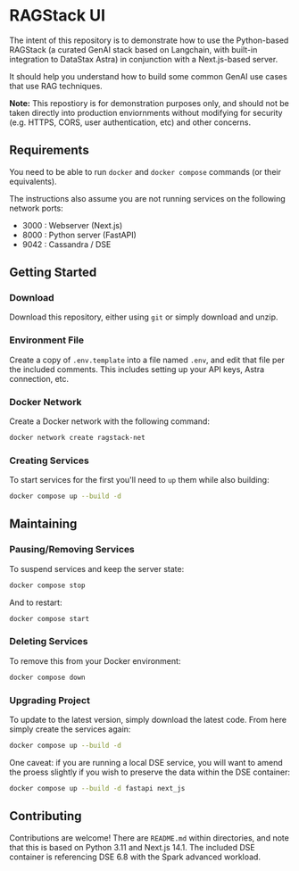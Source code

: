 # RAGStack UI

The intent of this repository is to demonstrate how to use the Python-based RAGStack (a curated GenAI stack based on Langchain, with built-in integration to DataStax Astra) in conjunction with a Next.js-based server.

It should help you understand how to build some common GenAI use cases that use RAG techniques.

**Note:** This repostiory is for demonstration purposes only, and should not be taken directly into production enviornments without modifying for security (e.g. HTTPS, CORS, user authentication, etc) and other concerns.

## Requirements

You need to be able to run `docker` and `docker compose` commands (or their equivalents).

The instructions also assume you are not running services on the following network ports:
* 3000 : Webserver (Next.js)
* 8000 : Python server (FastAPI)
* 9042 : Cassandra / DSE

## Getting Started

### Download

Download this repository, either using `git` or simply download and unzip.

### Environment File

Create a copy of `.env.template` into a file named `.env`, and edit that file per the included comments. This includes setting 
up your API keys, Astra connection, etc.

### Docker Network

Create a Docker network with the following command:

```bash
docker network create ragstack-net
```

### Creating Services

To start services for the first you'll need to `up` them while also building:

```bash
docker compose up --build -d
```

## Maintaining 

### Pausing/Removing Services

To suspend services and keep the server state:

```bash
docker compose stop
```

And to restart:
```bash
docker compose start
```

### Deleting Services

To remove this from your Docker environment:

```bash
docker compose down
```

### Upgrading Project

To update to the latest version, simply download the latest code. From here simply create the services again:

```bash
docker compose up --build -d
```

One caveat: if you are running a local DSE service, you will want to amend the proess slightly if you wish to preserve the data within the DSE container:

```bash
docker compose up --build -d fastapi next_js
```

## Contributing

Contributions are welcome! There are `README.md` within directories, and note that this is based on Python 3.11 and Next.js 14.1. The included DSE container is referencing DSE 6.8 with the Spark advanced workload.
